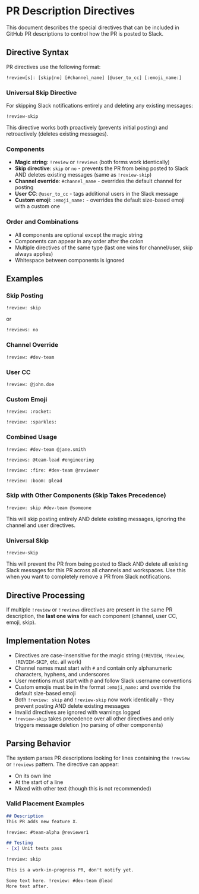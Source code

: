 # PR Description Directives

This document describes the special directives that can be included in GitHub PR descriptions to control how the PR is posted to Slack.

## Directive Syntax

PR directives use the following format:

```
!review[s]: [skip|no] [#channel_name] [@user_to_cc] [:emoji_name:]
```

### Universal Skip Directive

For skipping Slack notifications entirely and deleting any existing messages:

```
!review-skip
```

This directive works both proactively (prevents initial posting) and retroactively (deletes existing messages).

### Components

- **Magic string**: `!review` or `!reviews` (both forms work identically)
- **Skip directive**: `skip` or `no` - prevents the PR from being posted to Slack AND deletes existing messages (same as `!review-skip`)
- **Channel override**: `#channel_name` - overrides the default channel for posting
- **User CC**: `@user_to_cc` - tags additional users in the Slack message  
- **Custom emoji**: `:emoji_name:` - overrides the default size-based emoji with a custom one

### Order and Combinations

- All components are optional except the magic string
- Components can appear in any order after the colon
- Multiple directives of the same type (last one wins for channel/user, skip always applies)
- Whitespace between components is ignored

## Examples

### Skip Posting
```
!review: skip
```
or
```
!reviews: no
```

### Channel Override
```
!review: #dev-team
```

### User CC
```
!review: @john.doe
```

### Custom Emoji
```
!review: :rocket:
```

```
!review: :sparkles:
```

### Combined Usage
```
!review: #dev-team @jane.smith
```

```
!reviews: @team-lead #engineering
```

```
!review: :fire: #dev-team @reviewer
```

```
!review: :boom: @lead
```

### Skip with Other Components (Skip Takes Precedence)
```
!review: skip #dev-team @someone
```
This will skip posting entirely AND delete existing messages, ignoring the channel and user directives.

### Universal Skip
```
!review-skip
```
This will prevent the PR from being posted to Slack AND delete all existing Slack messages for this PR across all channels and workspaces. Use this when you want to completely remove a PR from Slack notifications.

## Directive Processing

If multiple `!review` or `!reviews` directives are present in the same PR description, the **last one wins** for each component (channel, user CC, emoji, skip).

## Implementation Notes

- Directives are case-insensitive for the magic string (`!REVIEW`, `!Review`, `!REVIEW-SKIP`, etc. all work)
- Channel names must start with `#` and contain only alphanumeric characters, hyphens, and underscores
- User mentions must start with `@` and follow Slack username conventions
- Custom emojis must be in the format `:emoji_name:` and override the default size-based emoji
- Both `!review: skip` and `!review-skip` now work identically - they prevent posting AND delete existing messages
- Invalid directives are ignored with warnings logged
- `!review-skip` takes precedence over all other directives and only triggers message deletion (no parsing of other components)

## Parsing Behavior

The system parses PR descriptions looking for lines containing the `!review` or `!reviews` pattern. The directive can appear:

- On its own line
- At the start of a line
- Mixed with other text (though this is not recommended)

### Valid Placement Examples

```markdown
## Description
This PR adds new feature X.

!review: #team-alpha @reviewer1

## Testing
- [x] Unit tests pass
```

```markdown
!review: skip

This is a work-in-progress PR, don't notify yet.
```

```markdown
Some text here. !review: #dev-team @lead
More text after.
```